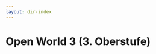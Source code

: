 ```yaml
---
layout: dir-index
---
```


# Open World 3 (3. Oberstufe)


<!--stackedit_data:
eyJoaXN0b3J5IjpbLTIwNjY0MzUyOTksMTgzNzI1NTU2OF19
-->